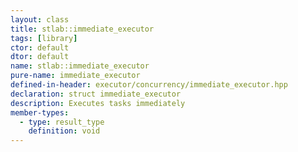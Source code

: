 ```yaml
---
layout: class
title: stlab::immediate_executor
tags: [library]
ctor: default
dtor: default
name: stlab::immediate_executor
pure-name: immediate_executor
defined-in-header: executor/concurrency/immediate_executor.hpp
declaration: struct immediate_executor
description: Executes tasks immediately
member-types:
  - type: result_type
    definition: void      
---
```

